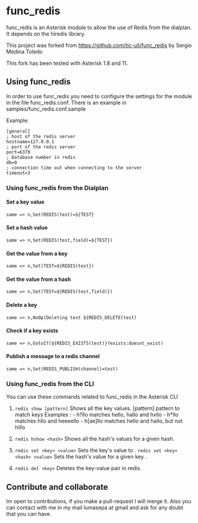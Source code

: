 # func_redis

func_redis is an Asterisk module to allow the use of Redis from the dialplan.
It depends on the hiredis library.

This project was forked from https://github.com/tic-ull/func_redis by Sergio Medina Toledo

This fork has been tested with Asterisk 1.8 and 11.

## Using func_redis

In order to use func_redis you need to configure the settings for the module 
in the file func_redis.conf. There is an example in samples/func_redis.conf.sample

Example:

```
[general]
; host of the redis server 
hostname=127.0.0.1
; port of the redis server
port=6379
; Database number in redis
db=0
; connection time out when connecting to the server
timeout=3
```


### Using func_redis from the Dialplan

#### Set a key value
```same => n,Set(REDIS(test)=${TEST}```

#### Set a hash value
```same => n,Set(REDIS(test,field)=${TEST})```

#### Get the value from a key
```same => n,Set(TEST=${REDIS(test})```

#### Get the value from a hash
```same => n,Set(TEST=${REDIS(test,field)})```

#### Delete a key
```same => n,NoOp(Deleting test ${REDIS_DELETE(test)```

#### Check if a key exists
```same => n,GotoIf(${REDIS_EXISTS(test)}?exists:doesnt_exist)```

#### Publish a message to a redis channel
```same => n,Set(REDIS_PUBLISH(channel)=test)```

### Using func_redis from the CLI

You can use these commands related to func_redis in the Asterisk CLI 

1. ```redis show [pattern]```
    Shows all the key values.
    [pattern] pattern to match keys
    Examples :
        - h?llo matches hello, hallo and hxllo
        - h*llo matches hllo and heeeello
        - h[ae]llo matches hello and hallo, but not hillo

2. ```redis hshow <hash>```
    Shows all the hash's values for a given hash.
    
3. ```redis set <key> <value>```
    Sets the key's <key> value to <value>.
   ```redis set <key> <hash> <value>```
    Sets the hash's <hash> value <value> for a given key <key>.
    
4. ```redis del <key>```
    Deletes the key-value pair in redis.


## Contribute and collaborate

Im open to contributions, if you make a pull-request I will merge it.
Also you can contact with me in my mail lumasepa at gmail and ask for
any doubt that you can have.


